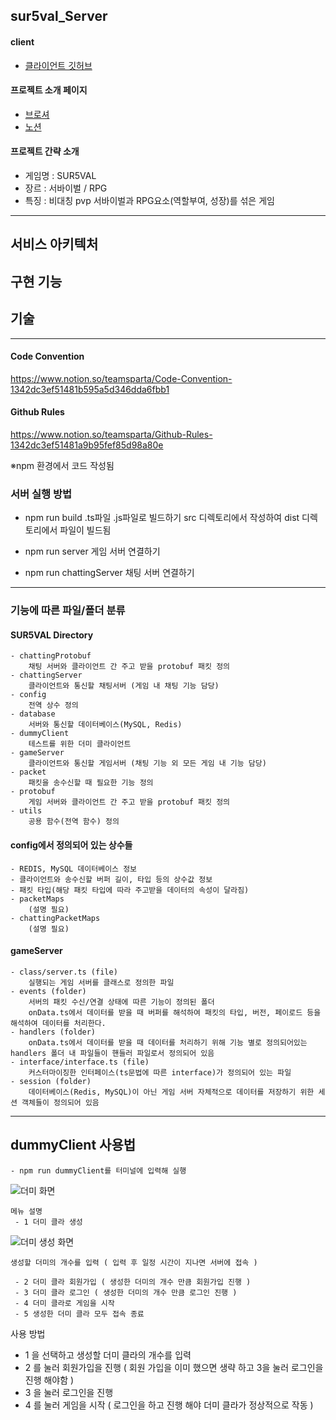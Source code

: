 ## sur5val_Server

#### client 
- [클라이언트 깃허브](https://github.com/rettytnova/sur5val_client)

#### 프로젝트 소개 페이지
- [브로셔](https://www.notion.so/teamsparta/Luck7-SUR-5-VAL-9be9151bd85f453ba04ce804b9423c8e)
- [노션](https://teamsparta.notion.site/Luck7-bdc25ef742fb4f96b650d4f83b7a804f?pvs=25)

#### 프로젝트 간략 소개
- 게임명 : SUR5VAL
- 장르 : 서바이벌 / RPG
- 특징 : 비대칭 pvp 서바이벌과 RPG요소(역할부여, 성장)를 섞은 게임

---

## 서비스 아키텍처

## 구현 기능 

## 기술 

---

#### Code Convention
https://www.notion.so/teamsparta/Code-Convention-1342dc3ef51481b595a5d346dda6fbb1

#### Github Rules
https://www.notion.so/teamsparta/Github-Rules-1342dc3ef51481a9b95fef85d98a80e

※npm 환경에서 코드 작성됨

### 서버 실행 방법
- npm run build
.ts파일 .js파일로 빌드하기
src 디렉토리에서 작성하여 dist 디렉토리에서 파일이 빌드됨

- npm run server 
게임 서버 연결하기

- npm run chattingServer
채팅 서버 연결하기

---

### 기능에 따른 파일/폴더 분류
#### SUR5VAL Directory
    - chattingProtobuf
        채팅 서버와 클라이언트 간 주고 받을 protobuf 패킷 정의
    - chattingServer
        클라이언트와 통신할 채팅서버 (게임 내 채팅 기능 담당)
    - config
        전역 상수 정의
    - database
        서버와 통신할 데이터베이스(MySQL, Redis)
    - dummyClient
        테스트를 위한 더미 클라이언트
    - gameServer
        클라이언트와 통신할 게임서버 (채팅 기능 외 모든 게임 내 기능 담당)
    - packet
        패킷을 송수신할 때 필요한 기능 정의
    - protobuf
        게임 서버와 클라이언트 간 주고 받을 protobuf 패킷 정의
    - utils
        공용 함수(전역 함수) 정의


#### config에서 정의되어 있는 상수들
    - REDIS, MySQL 데이터베이스 정보
    - 클라이언트와 송수신할 버퍼 길이, 타입 등의 상수값 정보
    - 패킷 타입(해당 패킷 타입에 따라 주고받을 데이터의 속성이 달라짐)
    - packetMaps 
        (설명 필요)
    - chattingPacketMaps
        (설명 필요)
    

#### gameServer
    - class/server.ts (file)
        실행되는 게임 서버를 클래스로 정의한 파일
    - events (folder)
        서버의 패킷 수신/연결 상태에 따른 기능이 정의된 폴더
        onData.ts에서 데이터를 받을 때 버퍼를 해석하여 패킷의 타입, 버전, 페이로드 등을 해석하여 데이터를 처리한다.
    - handlers (folder)
        onData.ts에서 데이터를 받을 때 데이터를 처리하기 위해 기능 별로 정의되어있는 handlers 폴더 내 파일들이 핸들러 파일로서 정의되어 있음
    - interface/interface.ts (file)
        커스터마이징한 인터페이스(ts문법에 따른 interface)가 정의되어 있는 파일
    - session (folder)
        데이터베이스(Redis, MySQL)이 아닌 게임 서버 자체적으로 데이터를 저장하기 위한 세션 객체들이 정의되어 있음
    
---


 ## dummyClient 사용법
    - npm run dummyClient를 터미널에 입력해 실행   
![더미 화면](https://github.com/user-attachments/assets/75a6dcd0-e3a9-4502-823f-6f054cd27594)
    
    메뉴 설명
     - 1 더미 클라 생성
![더미 생성 화면](https://github.com/user-attachments/assets/057e4c11-62f7-4bce-a0f5-57aa456f0eb3)
    
    생성할 더미의 개수를 입력 ( 입력 후 일정 시간이 지나면 서버에 접속 )

     - 2 더미 클라 회원가입 ( 생성한 더미의 개수 만큼 회원가입 진행 )
     - 3 더미 클라 로그인 ( 생성한 더미의 개수 만큼 로그인 진행 )
     - 4 더미 클라로 게임을 시작 
     - 5 생성한 더미 클라 모두 접속 종료

사용 방법
 - 1 을 선택하고 생성할 더미 클라의 개수를 입력
 - 2 를 눌러 회원가입을 진행 ( 회원 가입을 이미 했으면 생략 하고 3을 눌러 로그인을 진행 해야함 )
 - 3 을 눌러 로그인을 진행
 - 4 를 눌러 게임을 시작 ( 로그인을 하고 진행 해야 더미 클라가 정상적으로 작동 )
 
    
